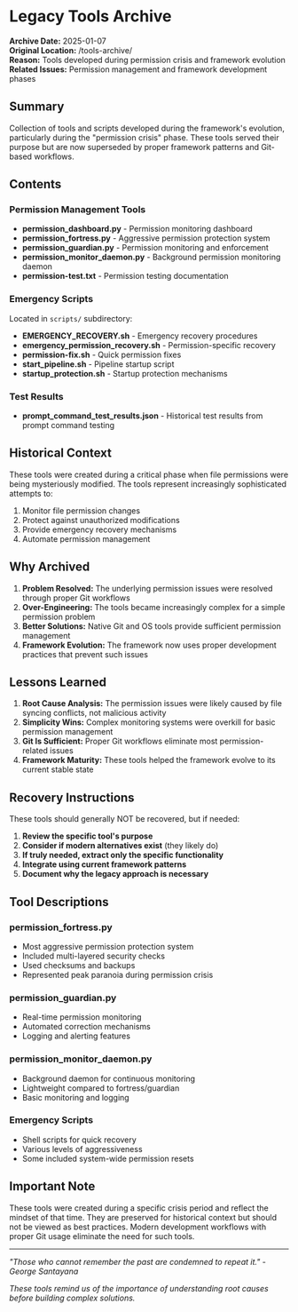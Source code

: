 # Legacy Tools Archive

**Archive Date:** 2025-01-07  
**Original Location:** /tools-archive/  
**Reason:** Tools developed during permission crisis and framework evolution  
**Related Issues:** Permission management and framework development phases

## Summary
Collection of tools and scripts developed during the framework's evolution, particularly during the "permission crisis" phase. These tools served their purpose but are now superseded by proper framework patterns and Git-based workflows.

## Contents

### Permission Management Tools
- **permission_dashboard.py** - Permission monitoring dashboard
- **permission_fortress.py** - Aggressive permission protection system  
- **permission_guardian.py** - Permission monitoring and enforcement
- **permission_monitor_daemon.py** - Background permission monitoring daemon
- **permission-test.txt** - Permission testing documentation

### Emergency Scripts
Located in `scripts/` subdirectory:
- **EMERGENCY_RECOVERY.sh** - Emergency recovery procedures
- **emergency_permission_recovery.sh** - Permission-specific recovery
- **permission-fix.sh** - Quick permission fixes
- **start_pipeline.sh** - Pipeline startup script
- **startup_protection.sh** - Startup protection mechanisms

### Test Results
- **prompt_command_test_results.json** - Historical test results from prompt command testing

## Historical Context

These tools were created during a critical phase when file permissions were being mysteriously modified. The tools represent increasingly sophisticated attempts to:
1. Monitor file permission changes
2. Protect against unauthorized modifications  
3. Provide emergency recovery mechanisms
4. Automate permission management

## Why Archived

1. **Problem Resolved:** The underlying permission issues were resolved through proper Git workflows
2. **Over-Engineering:** The tools became increasingly complex for a simple permission problem
3. **Better Solutions:** Native Git and OS tools provide sufficient permission management
4. **Framework Evolution:** The framework now uses proper development practices that prevent such issues

## Lessons Learned

1. **Root Cause Analysis:** The permission issues were likely caused by file syncing conflicts, not malicious activity
2. **Simplicity Wins:** Complex monitoring systems were overkill for basic permission management
3. **Git Is Sufficient:** Proper Git workflows eliminate most permission-related issues
4. **Framework Maturity:** These tools helped the framework evolve to its current stable state

## Recovery Instructions

These tools should generally NOT be recovered, but if needed:

1. **Review the specific tool's purpose**
2. **Consider if modern alternatives exist** (they likely do)
3. **If truly needed, extract only the specific functionality**
4. **Integrate using current framework patterns**
5. **Document why the legacy approach is necessary**

## Tool Descriptions

### permission_fortress.py
- Most aggressive permission protection system
- Included multi-layered security checks
- Used checksums and backups
- Represented peak paranoia during permission crisis

### permission_guardian.py  
- Real-time permission monitoring
- Automated correction mechanisms
- Logging and alerting features

### permission_monitor_daemon.py
- Background daemon for continuous monitoring
- Lightweight compared to fortress/guardian
- Basic monitoring and logging

### Emergency Scripts
- Shell scripts for quick recovery
- Various levels of aggressiveness
- Some included system-wide permission resets

## Important Note

These tools were created during a specific crisis period and reflect the mindset of that time. They are preserved for historical context but should not be viewed as best practices. Modern development workflows with proper Git usage eliminate the need for such tools.

---

*"Those who cannot remember the past are condemned to repeat it." - George Santayana*

*These tools remind us of the importance of understanding root causes before building complex solutions.*